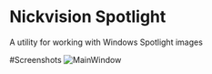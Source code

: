 # Nickvision Spotlight
 A utility for working with Windows Spotlight images

#Screenshots
![MainWindow](https://user-images.githubusercontent.com/17648453/146654228-fcb0324d-7b8b-49ee-9199-452b7bf0b61c.png)
